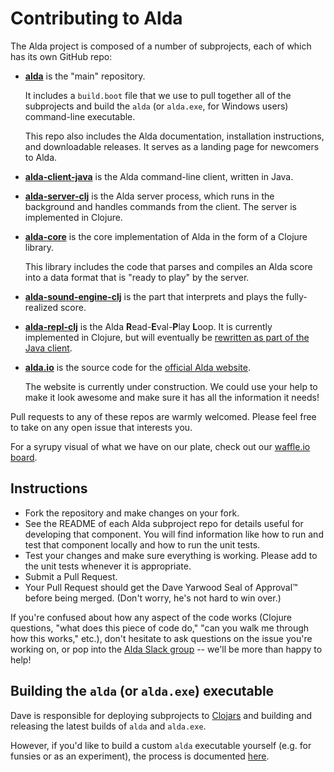# Contributing to Alda

The Alda project is composed of a number of subprojects, each of which has its own GitHub repo:

  - [**alda**](https://github.com/alda-lang/alda) is the "main" repository.

    It includes a `build.boot` file that we use to pull together all of the subprojects and build the `alda` (or `alda.exe`, for Windows users) command-line executable.

    This repo also includes the Alda documentation, installation instructions, and downloadable releases. It serves as a landing page for newcomers to Alda.

  - [**alda-client-java**](https://github.com/alda-lang/alda-client-java) is the Alda command-line client, written in Java.

  - [**alda-server-clj**](https://github.com/alda-lang/alda-server-clj) is the Alda server process, which runs in the background and handles commands from the client. The server is implemented in Clojure.

  - [**alda-core**](https://github.com/alda-lang/alda-core) is the core implementation of Alda in the form of a Clojure library.

    This library includes the code that parses and compiles an Alda score into a data format that is "ready to play" by the server.

  - [**alda-sound-engine-clj**](https://github.com/alda-lang/alda-sound-engine-clj) is the part that interprets and plays the fully-realized score.

  - [**alda-repl-clj**](https://github.com/alda-lang/alda-repl-clj) is the Alda **R**ead-**E**val-**P**lay **L**oop. It is currently implemented in Clojure, but will eventually be [rewritten as part of the Java client](https://github.com/alda-lang/alda/issues/154).

  - [**alda.io**](https://github.com/alda-lang/alda.io) is the source code for the [official Alda website](http://alda.io).

    The website is currently under construction. We could use your help to make it look awesome and make sure it has all the information it needs!

Pull requests to any of these repos are warmly welcomed. Please feel free to take on any open issue that interests you.

For a syrupy visual of what we have on our plate, check out our [waffle.io board](https://waffle.io/alda-lang/alda).

## Instructions

- Fork the repository and make changes on your fork.
- See the README of each Alda subproject repo for details useful for developing that component.
  You will find information like how to run and test that component locally and how to run the unit tests.
- Test your changes and make sure everything is working. Please add to the unit tests whenever it is appropriate.
- Submit a Pull Request.
- Your Pull Request should get the Dave Yarwood Seal of Approval™ before being merged. (Don't worry, he's not hard to win over.)

If you're confused about how any aspect of the code works (Clojure questions, "what does this piece of code do," "can you walk me through how this works," etc.), don't hesitate to ask questions on the issue you're working on, or pop into the [Alda Slack group](http://slack.alda.io) -- we'll be more than happy to help!

## Building the `alda` (or `alda.exe`) executable

Dave is responsible for deploying subprojects to [Clojars](https://clojars.org/groups/alda) and building and releasing the latest builds of `alda` and `alda.exe`.

However, if you'd like to build a custom `alda` executable yourself (e.g. for funsies or as an experiment), the process is documented [here](doc/building-the-alda-executable.md).

